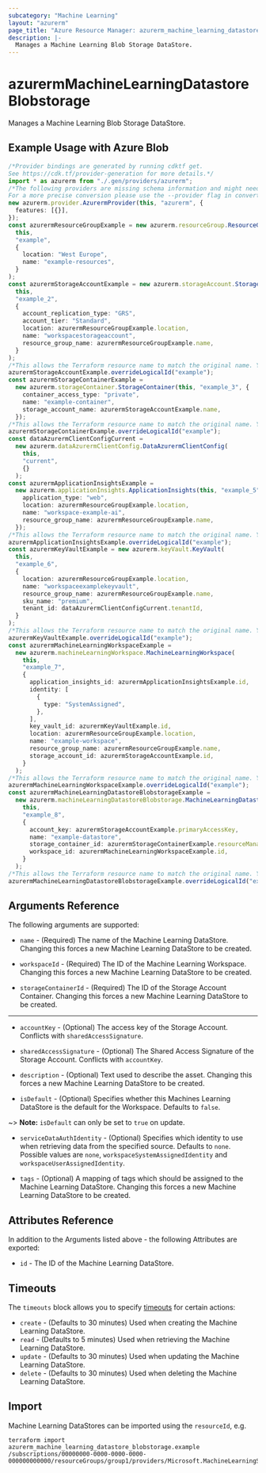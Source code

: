 ```yaml
---
subcategory: "Machine Learning"
layout: "azurerm"
page_title: "Azure Resource Manager: azurerm_machine_learning_datastore_blobstorage"
description: |-
  Manages a Machine Learning Blob Storage DataStore.
---
```


# azurermMachineLearningDatastoreBlobstorage

Manages a Machine Learning Blob Storage DataStore.

## Example Usage with Azure Blob

```typescript
/*Provider bindings are generated by running cdktf get.
See https://cdk.tf/provider-generation for more details.*/
import * as azurerm from "./.gen/providers/azurerm";
/*The following providers are missing schema information and might need manual adjustments to synthesize correctly: azurerm.
For a more precise conversion please use the --provider flag in convert.*/
new azurerm.provider.AzurermProvider(this, "azurerm", {
  features: [{}],
});
const azurermResourceGroupExample = new azurerm.resourceGroup.ResourceGroup(
  this,
  "example",
  {
    location: "West Europe",
    name: "example-resources",
  }
);
const azurermStorageAccountExample = new azurerm.storageAccount.StorageAccount(
  this,
  "example_2",
  {
    account_replication_type: "GRS",
    account_tier: "Standard",
    location: azurermResourceGroupExample.location,
    name: "workspacestorageaccount",
    resource_group_name: azurermResourceGroupExample.name,
  }
);
/*This allows the Terraform resource name to match the original name. You can remove the call if you don't need them to match.*/
azurermStorageAccountExample.overrideLogicalId("example");
const azurermStorageContainerExample =
  new azurerm.storageContainer.StorageContainer(this, "example_3", {
    container_access_type: "private",
    name: "example-container",
    storage_account_name: azurermStorageAccountExample.name,
  });
/*This allows the Terraform resource name to match the original name. You can remove the call if you don't need them to match.*/
azurermStorageContainerExample.overrideLogicalId("example");
const dataAzurermClientConfigCurrent =
  new azurerm.dataAzurermClientConfig.DataAzurermClientConfig(
    this,
    "current",
    {}
  );
const azurermApplicationInsightsExample =
  new azurerm.applicationInsights.ApplicationInsights(this, "example_5", {
    application_type: "web",
    location: azurermResourceGroupExample.location,
    name: "workspace-example-ai",
    resource_group_name: azurermResourceGroupExample.name,
  });
/*This allows the Terraform resource name to match the original name. You can remove the call if you don't need them to match.*/
azurermApplicationInsightsExample.overrideLogicalId("example");
const azurermKeyVaultExample = new azurerm.keyVault.KeyVault(
  this,
  "example_6",
  {
    location: azurermResourceGroupExample.location,
    name: "workspaceexamplekeyvault",
    resource_group_name: azurermResourceGroupExample.name,
    sku_name: "premium",
    tenant_id: dataAzurermClientConfigCurrent.tenantId,
  }
);
/*This allows the Terraform resource name to match the original name. You can remove the call if you don't need them to match.*/
azurermKeyVaultExample.overrideLogicalId("example");
const azurermMachineLearningWorkspaceExample =
  new azurerm.machineLearningWorkspace.MachineLearningWorkspace(
    this,
    "example_7",
    {
      application_insights_id: azurermApplicationInsightsExample.id,
      identity: [
        {
          type: "SystemAssigned",
        },
      ],
      key_vault_id: azurermKeyVaultExample.id,
      location: azurermResourceGroupExample.location,
      name: "example-workspace",
      resource_group_name: azurermResourceGroupExample.name,
      storage_account_id: azurermStorageAccountExample.id,
    }
  );
/*This allows the Terraform resource name to match the original name. You can remove the call if you don't need them to match.*/
azurermMachineLearningWorkspaceExample.overrideLogicalId("example");
const azurermMachineLearningDatastoreBlobstorageExample =
  new azurerm.machineLearningDatastoreBlobstorage.MachineLearningDatastoreBlobstorage(
    this,
    "example_8",
    {
      account_key: azurermStorageAccountExample.primaryAccessKey,
      name: "example-datastore",
      storage_container_id: azurermStorageContainerExample.resourceManagerId,
      workspace_id: azurermMachineLearningWorkspaceExample.id,
    }
  );
/*This allows the Terraform resource name to match the original name. You can remove the call if you don't need them to match.*/
azurermMachineLearningDatastoreBlobstorageExample.overrideLogicalId("example");

```

## Arguments Reference

The following arguments are supported:

*   `name` - (Required) The name of the Machine Learning DataStore. Changing this forces a new Machine Learning DataStore to be created.

*   `workspaceId` - (Required) The ID of the Machine Learning Workspace. Changing this forces a new Machine Learning DataStore to be created.

*   `storageContainerId` - (Required) The ID of the Storage Account Container. Changing this forces a new Machine Learning DataStore to be created.

***

*   `accountKey` - (Optional) The access key of the Storage Account. Conflicts with `sharedAccessSignature`.

*   `sharedAccessSignature` - (Optional) The Shared Access Signature of the Storage Account. Conflicts with `accountKey`.

*   `description` - (Optional) Text used to describe the asset. Changing this forces a new Machine Learning DataStore to be created.

*   `isDefault` - (Optional) Specifies whether this Machines Learning DataStore is the default for the Workspace. Defaults to `false`.

\~> **Note:** `isDefault` can only be set to `true` on update.

*   `serviceDataAuthIdentity` - (Optional) Specifies which identity to use when retrieving data from the specified source. Defaults to `none`. Possible values are `none`, `workspaceSystemAssignedIdentity` and `workspaceUserAssignedIdentity`.

*   `tags` - (Optional) A mapping of tags which should be assigned to the Machine Learning DataStore. Changing this forces a new Machine Learning DataStore to be created.

## Attributes Reference

In addition to the Arguments listed above - the following Attributes are exported:

* `id` - The ID of the Machine Learning DataStore.

## Timeouts

The `timeouts` block allows you to specify [timeouts](https://www.terraform.io/language/resources/syntax#operation-timeouts) for certain actions:

* `create` - (Defaults to 30 minutes) Used when creating the Machine Learning DataStore.
* `read` - (Defaults to 5 minutes) Used when retrieving the Machine Learning DataStore.
* `update` - (Defaults to 30 minutes) Used when updating the Machine Learning DataStore.
* `delete` - (Defaults to 30 minutes) Used when deleting the Machine Learning DataStore.

## Import

Machine Learning DataStores can be imported using the `resourceId`, e.g.

```console
terraform import azurerm_machine_learning_datastore_blobstorage.example /subscriptions/00000000-0000-0000-0000-000000000000/resourceGroups/group1/providers/Microsoft.MachineLearningServices/workspaces/mlw1/datastores/datastore1
```
